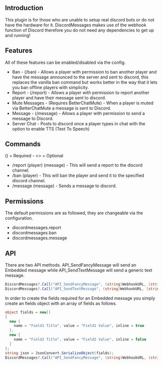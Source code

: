 ## Introduction

This plugin is for those who are unable to setup real discord bots or do not have the hardware for it. DiscordMessages makes use of the webhook function of Discord therefore you do not need any dependencies to get up and running!

## Features

All of these features can be enabled/disabled via the config.
- Ban - (/ban) - Allows a player with permission to ban another player and have the message announced to the server and sent to discord, this replaces the vanilla ban command but works better in the way that it lets you ban offline players with simplicity.
- Report - (/report) - Allows a player with permission to report another player and have their message sent to discord.
- Mute Messages - (Requires BetterChatMute) - When a player is muted via BetterChatMute a message is sent to Discord.
- Message - (/message) - Allows a player with permission to send a message to Discord.
- Server Chat - Posts to discord once a player types in chat with the option to enable TTS (Text To Speech) 

## Commands

() = Required - <> = Optional
- /report (player) (message) - This will send a report to the discord channel.
- /ban (player) <message> - This will ban the player and send it to the specified discord channel.
- /message (message) - Sends a message to discord.

## Permissions

The default permissions are as followed, they are changeable via the configuration.
- discordmessages.report
- discordmessages.ban
- discordmessages.message


## API

There are two API methods. API_SendFancyMessage will send an Embedded message while API_SendTextMessage will send a generic text message.
```cs
DiscordMessages?.Call("API_SendFancyMessage", (string)WebhookURL, (string)EmbedTitle, (int)EmbedColor, (JSON)Fields);
DiscordMessages?.Call("API_SendTextMessage", (string)WebhookURL, (string)Message);
 ```
 
 In order to create the fields required for an Embedded message you simply create an fields object with an array of fields as follows.
 
```cs
object fields = new[]
{
  new {
    name = "Field1 Title", value = "Field1 Value", inline = true
  },
  new {
    name = "Field2 Title", value = "Field2 Value", inline = false
  }
};
string json = JsonConvert.SerializeObject(fields);
DiscordMessages?.Call("API_SendFancyMessage", (string)WebhookURL, (string)EmbedTitle, (int)EmbedColor, json);
```
